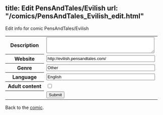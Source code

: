 title: Edit PensAndTales/Evilish
url: "/comics/PensAndTales_Evilish_edit.html"
---
Edit info for comic PensAndTales/Evilish

<form name="comic" action="http://gaepostmail.appspot.com/comic/" method="post">
<table class="comicinfo">
<tr>
<th>Description</th><td><textarea name="description" cols="40" rows="3"></textarea></td>
</tr>
<tr>
<th>Website</th><td><input type="text" name="url" value="http://evilish.pensandtales.com/" size="40"/></td>
</tr>
<tr>
<th>Genre</th><td><input type="text" name="genre" value="Other" size="40"/></td>
</tr>
<tr>
<th>Language</th><td><input type="text" name="language" value="English" size="40"/></td>
</tr>
<tr>
<th>Adult content</th><td><input type="checkbox" name="adult" value="adult" /></td>
</tr>
<tr>
<th></th><td>
<input type="hidden" name="comic" value="PensAndTales_Evilish" />
<input type="submit" name="submit" value="Submit" />
</td>
</tr>
</table>
</form>

Back to the [comic](PensAndTales_Evilish.html).
